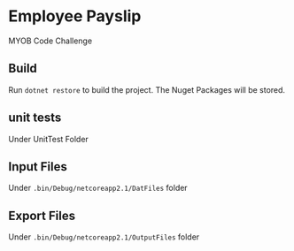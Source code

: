 # Employee Payslip

MYOB Code Challenge

## Build

Run `dotnet restore` to build the project. The Nuget Packages will be stored.

## unit tests

Under UnitTest Folder

## Input Files

Under `.bin/Debug/netcoreapp2.1/DatFiles` folder

## Export Files

Under `.bin/Debug/netcoreapp2.1/OutputFiles` folder

